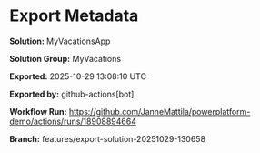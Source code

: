 # Export Metadata

**Solution:** MyVacationsApp

**Solution Group:** MyVacations

**Exported:** 2025-10-29 13:08:10 UTC

**Exported by:** github-actions[bot]

**Workflow Run:** https://github.com/JanneMattila/powerplatform-demo/actions/runs/18908894664

**Branch:** features/export-solution-20251029-130658
